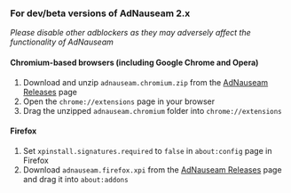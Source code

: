 ### For dev/beta versions of AdNauseam 2.x

_Please disable other adblockers as they may adversely affect the functionality of AdNauseam_

#### Chromium-based browsers (including Google Chrome and Opera)
1. Download and unzip ``adnauseam.chromium.zip`` from the [AdNauseam Releases](https://github.com/dhowe/AdNauseam/releases) page
2. Open the ``chrome://extensions`` page in your browser
3. Drag the unzipped ``adnauseam.chromium`` folder into ``chrome://extensions``

#### Firefox
1. Set ``xpinstall.signatures.required`` to ``false`` in ``about:config`` page in Firefox
2. Download ``adnauseam.firefox.xpi`` from the [AdNauseam Releases](https://github.com/dhowe/AdNauseam/releases) page
and drag it into ``about:addons``
